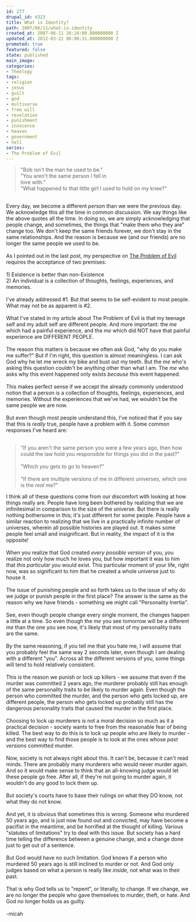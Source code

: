 ```yaml
---
id: 277
drupal_id: 4323
title: What is Identity?
path: 2007/06/11/what-is-identity
created_at: 2007-06-11 20:24:00.000000000 Z
updated_at: 2012-03-22 06:00:31.000000000 Z
promoted: true
featured: false
state: published
main_image: 
categories:
- Theology
tags:
- religion
- jesus
- guilt
- god
- multiverse
- free will
- revelation
- punishment
- innocence
- heaven
- government
- hell
series:
- The Problem of Evil
---
```

<blockquote>"Bob isn't the man he used to be."<br />"You aren't the same person I fell in<br />love with."<br />"What happened to that little girl I used to hold on my knee?"<br /></blockquote><br />Every day, we become a different <span style="FONT-STYLE: italic">person</span> than we were the previous day. We acknowledge this all the time in common discussion. We say things like the above quotes all the time. In doing so, we are simply acknowledging that people change, and sometimes, the things that "make them who they are" change too. We don't keep the same friends forever, we don't stay in the same relationships. And the reason is because we (and our friends) are no longer the same people we used to be.<br /><br />As I pointed out in the last post, my perspective on <a href="http://emergentchristian.blogspot.com/2007/05/problem-of-evil-part-1-unanswered.html">The Problem of Evil </a>requires the acceptance of two premises:<br /><br />1) Existence is better than non-Existence<br />2) An individual is a collection of thoughts, feelings, experiences, and memories.<br /><br />I've already addressed #1. But that seems to be self-evident to most people. What may not be as apparent is #2.<br /><br />What I've stated in my article about The Problem of Evil is that my teenage self and my adult self are different people. And more important: the <span style="FONT-STYLE: italic">me</span> which had a painful experience, and the <span style="FONT-STYLE: italic">me</span> which did NOT have that painful experience are DIFFERENT PEOPLE.<br /><br />The reason this matters is because we often ask God, "why do you make me suffer?" But if I'm right, this question is almost meaningless. I can ask God why he let me wreck my bike and bust out my teeth. But the <span style="FONT-STYLE: italic">me</span> who's asking this question couldn't be anything other than what I am. The <span style="FONT-STYLE: italic">me </span>who asks why this event happened only exists <span style="FONT-STYLE: italic">because</span> this event happened.<br /><br />This makes perfect sense if we accept the already commonly understood notion that a person is a collection of thoughts, feelings, experiences, and memories. Without the experiences that we've had, we wouldn't be the same people we are now.<br /><br />But even though most people understand this, I've noticed that if you say that this is <span style="FONT-STYLE: italic">really </span>true, people have a problem with it. Some common responses I've heard are:<br /><br /><blockquote><p>"If you aren't the same person you were a few years ago, then how could the law hold you responsible for things you did in the past?"<br /><br />"Which <span style="FONT-STYLE: italic">you</span> gets to go to heaven?"<br /><br />"If there are multiple versions of me in different universes, which one is the <span style="FONT-STYLE: italic">real</span> me?"<br /></p></blockquote>I think all of these questions come from our discomfort with looking at how things really are. People have long been bothered by realizing that we are infinitesimal in comparison to the size of the universe. But there is really nothing bothersome in this; it's just different for some people. People have a similar reaction to realizing that we live in a practically infinite number of universes, wherein all possible histories are played out. It makes some people feel small and insignificant. But in reality, the impact of it is the opposite!<br /><br />When you realize that God created <span style="FONT-STYLE: italic">every possible version</span> of you, you realize not only how much he loves you, but how important it was to him that <span style="FONT-STYLE: italic">this particular you</span> would exist. This particular moment of your life, right now, was so significant to him that he created a whole universe just to house it.<br /><br />The issue of punishing people and so forth takes us to the issue of why do we judge or punish people in the first place? The answer is the same as the reason why we have friends - something we might call "Personality Inertia".<br /><br />See, even though people change every single moment, the changes happen a little at a time. So even though the <em>me</em> you see tomorrow will be a different <em>me</em> than the one you see now, it's likely that most of my personality traits are the same.<br /><br />By the same reasoning, if you tell me that you hate me, I will assume that you probably feel the same way 2 seconds later, even though I am dealing with a different "you". Across all the different versions of you, some things will tend to hold relatively consistent.<br /><br />This is the reason we punish or lock up killers - we assume that even if the murder was committed 2 years ago, the murderer probably still has enough of the same personality traits to be likely to murder again. Even though the person who committed the murder, and the person who gets locked up, are different people, the person who gets locked up probably still has the dangerous personality traits that caused the murder in the first place.<br /><br />Choosing to lock up murderers is not a moral decision so much as it a practical decision - society wants to free from the reasonable fear of being killed. The best way to do this is to lock up people who are likely to murder - and the best way to find those people is to look at the ones whose <em>past versions</em> committed murder.<br /><br />Now, society is not always right about this. It can't be, because it can't read minds. There are probably many murderers who would never murder again. And so it would make sense to think that an all-knowing judge would let these people go free. After all, if they're not going to murder again, it wouldn't do any good to lock them up.<br /><br />But society's courts have to base their rulings on what they DO know, not what they do not know.<br /><br />And yet, it is obvious that sometimes this is wrong. Someone who murdered 50 years ago, and is just now found out and convicted, may have become a pacifist in the meantime, and be horrified at the thought of killing. Various "statutes of limitations" try to deal with this issue. But society has a hard time telling the difference between a genuine change, and a change done just to get out of a sentence.<br /><br />But God would have no such limitation. God knows if a person who murdered 50 years ago is still inclined to murder or not. And God only judges based on what a person is really like<em> inside</em>, not what was in their past.<br /><br />That is why God tells us to "repent", or literally, to change. If we change, we are no longer the people who gave themselves to murder, theft, or hate. And God no longer holds us as guilty.<br /><br />-micah
